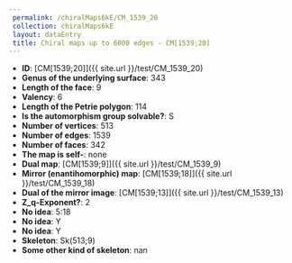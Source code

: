 ```yaml
--- 
 permalink: /chiralMaps6kE/CM_1539_20 
 collection: chiralMaps6kE
 layout: dataEntry
 title: Chiral maps up to 6000 edges - CM[1539;20]
---
```


- **ID**: [CM[1539;20]]({{ site.url }}/test/CM_1539_20)
- **Genus of the underlying surface**: 343
- **Length of the face**: 9
- **Valency**: 6
- **Length of the Petrie polygon**: 114
- **Is the automorphism group solvable?**: S
- **Number of vertices**: 513
- **Number of edges**: 1539
- **Number of faces**: 342
- **The map is self-**: none
- **Dual map**: [CM[1539;9]]({{ site.url }}/test/CM_1539_9)
- **Mirror (enantihomorphic) map**: [CM[1539;18]]({{ site.url }}/test/CM_1539_18)
- **Dual of the mirror image**: [CM[1539;13]]({{ site.url }}/test/CM_1539_13)
- **Z_q-Exponent?**: 2
- **No idea**:  5:18
- **No idea**: Y
- **No idea**: Y
- **Skeleton**: Sk(513;9)
- **Some other kind of skeleton**: nan
